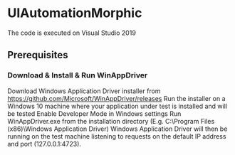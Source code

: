 # UIAutomationMorphic
The code is executed on Visual Studio 2019 
## Prerequisites 

###  Download & Install & Run WinAppDriver
Download Windows Application Driver installer from https://github.com/Microsoft/WinAppDriver/releases
Run the installer on a Windows 10 machine where your application under test is installed and will be tested
Enable Developer Mode in Windows settings
Run WinAppDriver.exe from the installation directory (E.g. C:\Program Files (x86)\Windows Application Driver)
Windows Application Driver will then be running on the test machine listening to requests on the default IP address and port (127.0.0.1:4723).

